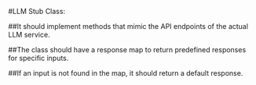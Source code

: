#LLM Stub Class:

##It should implement methods that mimic the API endpoints of the actual LLM service.

##The class should have a response map to return predefined responses for specific inputs.

##If an input is not found in the map, it should return a default response.
